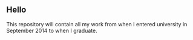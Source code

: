 ## Hello

This repository will contain all my work from when I entered university in September 2014 to when I graduate.
